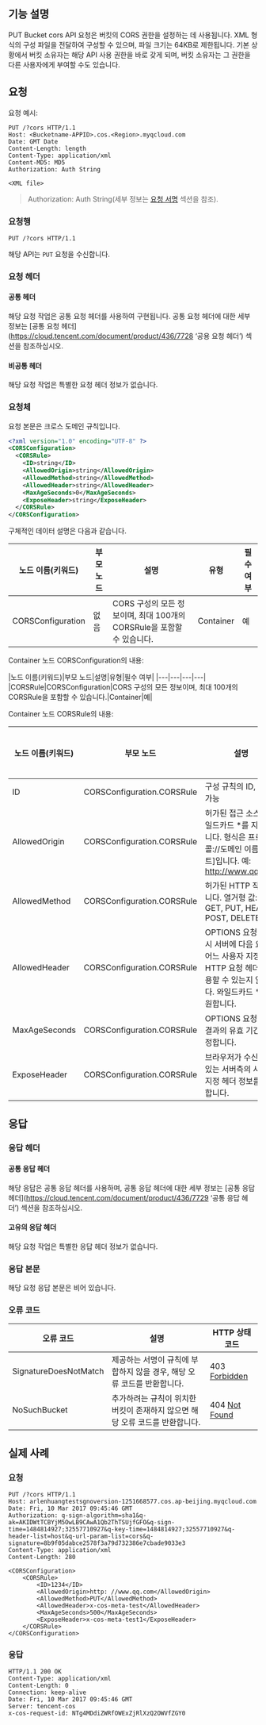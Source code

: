 ## 기능 설명
PUT Bucket cors API 요청은 버킷의 CORS 권한을 설정하는 데 사용됩니다. XML 형식의 구성 파일을 전달하여 구성할 수 있으며, 파일 크기는 64KB로 제한됩니다. 기본 상황에서 버킷 소유자는 해당 API 사용 권한을 바로 갖게 되며, 버킷 소유자는 그 권한을 다른 사용자에게 부여할 수도 있습니다.

## 요청
요청 예시:

```
PUT /?cors HTTP/1.1
Host: <Bucketname-APPID>.cos.<Region>.myqcloud.com
Date: GMT Date
Content-Length: length
Content-Type: application/xml
Content-MD5: MD5
Authorization: Auth String

<XML file>
```
> Authorization: Auth String(세부 정보는 [요청 서명](https://cloud.tencent.com/document/product/436/7778) 섹션을 참조).

### 요청행

```
PUT /?cors HTTP/1.1
```

해당 API는 `PUT` 요청을 수신합니다.


### 요청 헤더

#### 공통 헤더

해당 요청 작업은 공통 요청 헤더를 사용하여 구현됩니다. 공통 요청 헤더에 대한 세부 정보는 [공통 요청 헤더](https://cloud.tencent.com/document/product/436/7728 ‘공용 요청 헤더’) 섹션을 참조하십시오.

#### 비공통 헤더


해당 요청 작업은 특별한 요청 헤더 정보가 없습니다.

### 요청체
요청 본문은 크로스 도메인 규칙입니다.
```xml
<?xml version="1.0" encoding="UTF-8" ?>
<CORSConfiguration>
  <CORSRule>
    <ID>string</ID>
    <AllowedOrigin>string</AllowedOrigin>
    <AllowedMethod>string</AllowedMethod>
    <AllowedHeader>string</AllowedHeader>
    <MaxAgeSeconds>0</MaxAgeSeconds>
    <ExposeHeader>string</ExposeHeader>
  </CORSRule>
</CORSConfiguration>
```


구체적인 데이터 설명은 다음과 같습니다.

|노드 이름(키워드)|부모 노드|설명|유형|필수 여부|
|---|---|---|---|---|
|CORSConfiguration|없음|CORS 구성의 모든 정보이며, 최대 100개의 CORSRule을 포함할 수 있습니다.|Container|예|

Container 노드 CORSConfiguration의 내용:

|노드 이름(키워드)|부모 노드|설명|유형|필수 여부|
|---|---|---|---|
|CORSRule|CORSConfiguration|CORS 구성의 모든 정보이며, 최대 100개의 CORSRule을 포함할 수 있습니다.|Container|예|

Container 노드 CORSRule의 내용:

|노드 이름(키워드)|부모 노드|설명|유형|필수 여부|
|---|---|---|---|---|
|ID|CORSConfiguration.CORSRule|구성 규칙의 ID, 선택 가능|string|예|
|AllowedOrigin|CORSConfiguration.CORSRule|허가된 접근 소스, 와일드카드 *를 지원합니다. 형식은 프로토콜://도메인 이름[:포트]입니다. 예: http://www.qq.com|strings|예|
|AllowedMethod|CORSConfiguration.CORSRule|허가된 HTTP 작업입니다. 열거형 값: GET, PUT, HEAD, POST, DELETE|strings|예|
|AllowedHeader|CORSConfiguration.CORSRule|OPTIONS 요청 발송 시 서버에 다음 요청은 어느 사용자 지정 HTTP 요청 헤더를 사용할 수 있는지 알립니다. 와일드카드 *를 지원합니다. |strings|예|
|MaxAgeSeconds|CORSConfiguration.CORSRule|OPTIONS 요청 획득 결과의 유효 기간을 설정합니다.|integer|예|
|ExposeHeader|CORSConfiguration.CORSRule|브라우저가 수신할 수 있는 서버측의 사용자 지정 헤더 정보를 설정합니다.|strings|예|


## 응답
### 응답 헤더

#### 공통 응답 헤더

해당 응답은 공통 응답 헤더를 사용하며, 공통 응답 헤더에 대한 세부 정보는 [공통 응답 헤더](https://cloud.tencent.com/document/product/436/7729 ‘공통 응답 헤더’) 섹션을 참조하십시오.

#### 고유의 응답 헤더


해당 요청 작업은 특별한 응답 헤더 정보가 없습니다.

### 응답 본문
해당 요청 응답 본문은 비어 있습니다.

### 오류 코드

|오류 코드|설명|HTTP 상태 코드|
|---|---|---|
|SignatureDoesNotMatch|제공하는 서명이 규칙에 부합하지 않을 경우, 해당 오류 코드를 반환합니다.|403 [Forbidden](https://tools.ietf.org/html/rfc7231#section-6.5.3) |
|NoSuchBucket|추가하려는 규칙이 위치한 버킷이 존재하지 않으면 해당 오류 코드를 반환합니다.|404 [Not Found](https://tools.ietf.org/html/rfc7231#section-6.5.4) |

## 실제 사례

### 요청

```
PUT /?cors HTTP/1.1
Host: arlenhuangtestsgnoversion-1251668577.cos.ap-beijing.myqcloud.com
Date: Fri, 10 Mar 2017 09:45:46 GMT
Authorization: q-sign-algorithm=sha1&q-ak=AKIDWtTCBYjM5OwLB9CAwA1Qb2ThTSUjfGFO&q-sign-time=1484814927;32557710927&q-key-time=1484814927;32557710927&q-header-list=host&q-url-param-list=cors&q-signature=8b9f05dabce2578f3a79d732386e7cbade9033e3
Content-Type: application/xml
Content-Length: 280

<CORSConfiguration>
    <CORSRule>
        <ID>1234</ID>
        <AllowedOrigin>http: //www.qq.com</AllowedOrigin>
        <AllowedMethod>PUT</AllowedMethod>
        <AllowedHeader>x-cos-meta-test</AllowedHeader>
        <MaxAgeSeconds>500</MaxAgeSeconds>
        <ExposeHeader>x-cos-meta-test1</ExposeHeader>
    </CORSRule>
</CORSConfiguration>
```

### 응답

```
HTTP/1.1 200 OK
Content-Type: application/xml
Content-Length: 0
Connection: keep-alive
Date: Fri, 10 Mar 2017 09:45:46 GMT
Server: tencent-cos
x-cos-request-id: NTg4MDdiZWRfOWExZjRlXzQ2OWVfZGY0
```
